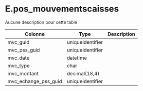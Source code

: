 # E.pos_mouvementscaisses

Aucune description pour cette table

Colonne|Type|Description
---|---|---
mvc_guid|uniqueidentifier|
mvc_pss_guid|uniqueidentifier|
mvc_date|datetime|
mvc_type|char|
mvc_montant|decimal(18,4)|
mvc_echange_pss_guid|uniqueidentifier|
